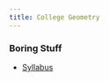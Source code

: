 ```yaml
---
title: College Geometry
---
```


### Boring Stuff

* [Syllabus](/pdf/classes/geom/geom-syllabus.pdf)

<!-- ### Constructions -->

<!-- * [Segment Copy](/pdf/classes/geom/sketch/segment-copy-construction.gsp) -->
<!-- * [Angle Copy](/pdf/classes/geom/sketch/angle-copy-construction.gsp) -->
